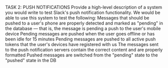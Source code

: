 TASK 2: PUSH NOTIFICATIONS
Provide a high-level description of a system you would write to test Slack's push notification functionality. We would be able to use this system to test the following:
Messages that should be pushed to a user's phone are properly detected and marked as "pending" in the database — that is, the message is pending a push to the user's mobile device
Pending messages are pushed when the user goes offline or has been idle for 15 minutes
Pending messages are pushed to all active push tokens that the user's devices have registered with us
The messages sent to the push notification servers contain the correct content and are properly formatted
Pushed messages are switched from the "pending" state to the "pushed" state in the DB
